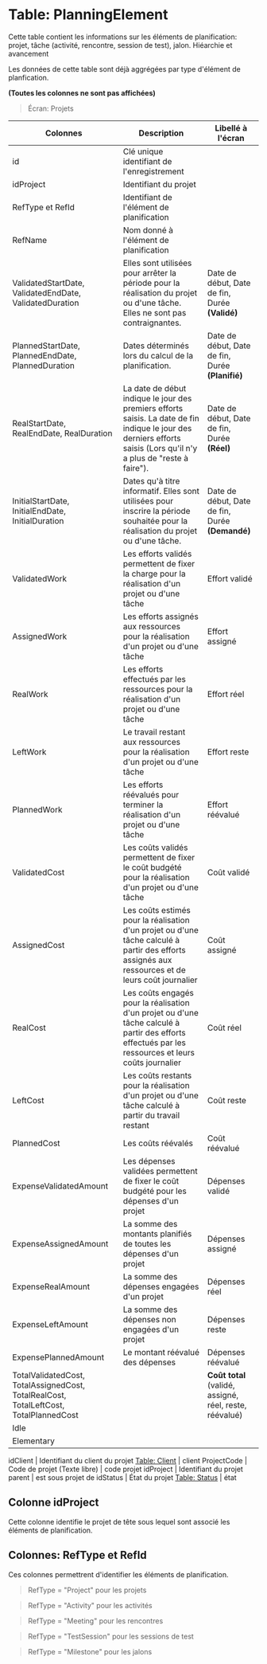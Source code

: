 # Table: PlanningElement

Cette table contient les informations sur les éléments de planification: projet, tâche (activité, rencontre, session de test), jalon. Hiéarchie et avancement

Les données de cette table sont déjà aggrégées par type d'élément de planfication.



**(Toutes les colonnes ne sont pas affichées)**

> Écran: Projets

Colonnes|Description|Libellé à l'écran
--------|-----------|-----------------
id | Clé unique identifiant de l'enregistrement
idProject | Identifiant du projet
RefType et RefId | Identifiant de l'élément de planification 
RefName | Nom donné à l'élément de planification
ValidatedStartDate, ValidatedEndDate, ValidatedDuration | Elles sont utilisées pour arrêter la période pour la réalisation du projet ou d'une tâche. Elles ne sont pas contraignantes.  | Date de début, Date de fin, Durée **(Validé)**
PlannedStartDate, PlannedEndDate, PlannedDuration | Dates déterminés lors du calcul de la planification. | Date de début, Date de fin, Durée **(Planifié)**
RealStartDate, RealEndDate, RealDuration | La date de début indique le jour des premiers efforts saisis. La date de fin indique le jour des derniers efforts saisis (Lors qu'il n'y a plus de "reste à faire"). | Date de début, Date de fin, Durée **(Réel)**
InitialStartDate, InitialEndDate, InitialDuration | Dates qu'à titre informatif. Elles sont utilisées pour inscrire la période souhaitée pour la réalisation du projet ou d'une tâche. | Date de début, Date de fin, Durée **(Demandé)**
ValidatedWork | Les efforts validés permettent de fixer la charge pour la réalisation d'un projet ou d'une tâche | Effort validé
AssignedWork | Les efforts assignés aux ressources pour la réalisation d'un projet ou d'une tâche | Effort assigné
RealWork | Les efforts effectués par les ressources pour la réalisation d'un projet ou d'une tâche | Effort réel
LeftWork | Le travail restant aux ressources pour la réalisation d'un projet ou d'une tâche |  Effort reste
PlannedWork | Les efforts réévalués pour terminer la réalisation d'un projet ou d'une tâche  | Effort réévalué
ValidatedCost | Les coûts validés permettent de fixer le coût budgété pour la réalisation d'un projet ou d'une tâche | Coût validé
AssignedCost | Les coûts estimés pour la réalisation d'un projet ou d'une tâche calculé à partir des efforts assignés aux ressources et de leurs coût journalier | Coût assigné
RealCost | Les coûts engagés pour la réalisation d'un projet ou d'une tâche calculé à partir des efforts effectués par les ressources et leurs coûts journalier | Coût réel
LeftCost | Les coûts restants pour la réalisation d'un projet ou d'une tâche calculé à partir du travail restant | Coût reste
PlannedCost | Les coûts réévalés | Coût réévalué
ExpenseValidatedAmount | Les dépenses validées permettent de fixer le coût budgété pour les dépenses d'un projet | Dépenses validé
ExpenseAssignedAmount | La somme des montants planifiés de toutes les dépenses d'un projet | Dépenses assigné
ExpenseRealAmount | La somme des dépenses engagées d'un projet | Dépenses réel
ExpenseLeftAmount | La somme des dépenses non engagées d'un projet  | Dépenses reste
ExpensePlannedAmount | Le montant réévalué des dépenses| Dépenses réévalué
TotalValidatedCost, TotalAssignedCost, TotalRealCost, TotalLeftCost, TotalPlannedCost || **Coût total** (validé, assigné, réel, reste, réévalué)
Idle |
Elementary | 


idClient | Identifiant du client du projet [Table: Client](table_client.md) | client
ProjectCode | Code de projet (Texte libre) | code projet
idProject | Identifiant du projet parent | est sous projet de
idStatus | État du projet [Table: Status](table_status.md) | état

## Colonne idProject

Cette colonne identifie le projet de tête sous lequel sont associé les éléments de planification.

## Colonnes: RefType et RefId

Ces colonnes permettrent d'identifier les éléments de planification. 

> RefType = "Project" pour les projets

> RefType = "Activity" pour les activités

> RefType = "Meeting" pour les rencontres

> RefType = "TestSession" pour les sessions de test

> RefType = "Milestone" pour les jalons
